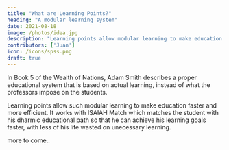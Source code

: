 ```yaml
---
title: "What are Learning Points?"
heading: "A modular learning system"
date: 2021-08-18
image: /photos/idea.jpg
description: "Learning points allow modular learning to make education faster and more efficient. It works with ISAIAH Match"
contributors: ['Juan']
icon: /icons/spss.png
draft: true
---
```



In Book 5 of the Wealth of Nations, Adam Smith describes a proper educational system that is based on actual learning, instead of what the professors impose on the students. 

Learning points allow such modular learning to make education faster and more efficient. It works with ISAIAH Match which matches the student with his dharmic educational path so that he can achieve his learning goals faster, with less of his life wasted on unecessary learning. 

more to come..
